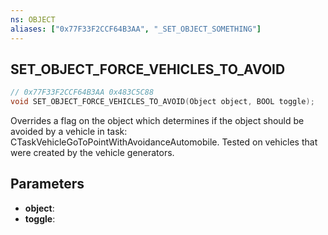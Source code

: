 ```yaml
---
ns: OBJECT
aliases: ["0x77F33F2CCF64B3AA", "_SET_OBJECT_SOMETHING"]
---
```

## SET_OBJECT_FORCE_VEHICLES_TO_AVOID

```c
// 0x77F33F2CCF64B3AA 0x483C5C88
void SET_OBJECT_FORCE_VEHICLES_TO_AVOID(Object object, BOOL toggle);
```

Overrides a flag on the object which determines if the object should be avoided by a vehicle in task: CTaskVehicleGoToPointWithAvoidanceAutomobile.
Tested on vehicles that were created by the vehicle generators.

## Parameters
* **object**: 
* **toggle**: 

